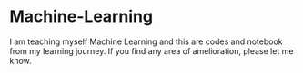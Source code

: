 # Machine-Learning

I am teaching myself Machine Learning and this are codes and notebook from my learning journey.
If you find any area of amelioration, please let me know.
